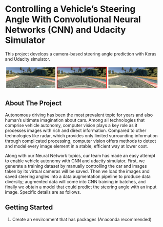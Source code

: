 # Controlling a Vehicle’s Steering Angle With Convolutional Neural Networks (CNN) and Udacity Simulator

This project develops a camera-based steering angle prediction with Keras and Udacity simulator.

![](https://github.com/xiamze/steering_angle_prediction/blob/main/Image/1.png)

## About The Project

Autonomous driving has been the most prevalent topic for years and also human’s ultimate imagination about cars. Among all technologies that comprise vehicle autonomy, computer vision plays a key role as it processes images with rich and direct information. Compared to other technologies like radar, which provides only limited surrounding information through complicated processing, computer vision offers methods to detect and model every image element in a stable, efficient way at lower cost. 

Along with our Neural Network topics, our team has made an easy attempt to enable vehicle autonomy with CNN and udacity simulator. First, we generate a training dataset by manually controlling the car and images taken by its virtual cameras will be saved. Then we load the images and saved steering angles into a data augmentation pipeline to produce data diversity; augmented data will come into CNN training in batches, and finally we obtain a model that could predict the steering angle with an input image. Specific details are as follows.

## Getting Started

1. Create an environment that has packages (Anaconda recommended)
